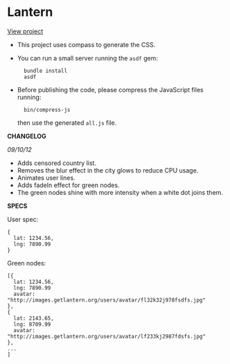 Lantern
=======

[View project](http://vizzuality.github.com/lantern)

* This project uses compass to generate the CSS.
* You can run a small server running the <code>asdf</code> gem:

        bundle install
        asdf 

* Before publishing the code, please compress the JavaScript files running: 

        bin/compress-js

  then use the generated <code>all.js</code> file.

**CHANGELOG**

*09/10/12*

- Adds censored country list.
- Removes the blur effect in the city glows to reduce CPU usage.
- Animates user lines.
- Adds fadeIn effect for green nodes.
- The green nodes shine with more intensity when a white dot joins them. 

**SPECS**

User spec:

    {
      lat: 1234.56,
      lng: 7890.99
    }

Green nodes:

    [{
      lat: 1234.56,
      lng: 7890.99
      avatar: "http://images.getlantern.org/users/avatar/fl32k32j978fsdfs.jpg"
    },
    {
      lat: 2143.65,
      lng: 8709.99
      avatar: "http://images.getlantern.org/users/avatar/lf233kj2987fdsfs.jpg"
    },
    ...
    ]

